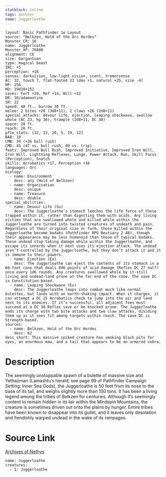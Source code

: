 ```yaml
---
statblock: inline
tags: monster
name: Juggerloathe
---
```

```statblock
layout: Basic Pathfinder 1e Layout
source: "Belkzen, Hold of the Orc Hordes"
Monster_CR: 16
name: Juggerloathe
Monster_XP: 76800
alignment: CE
size: Gargantuan
type: magical beast
INI: +5
perception: +16
senses: darkvision, low-light vision, scent, tremorsense
AC: 32, touch 7, flat-footed 31 (dex +1, natural +25, size -4)
HP: 256
HD: 19d10+152
saves: Fort +19, Ref +14, Will +12
DR: 10/adamantine
SR: 22
speed: 40 ft., burrow 30 ft.
melee: 2 bites +26 (3d8+11), 2 claws +26 (2d8+11)
special_attacks: devour life, ejection, leaping shockwave, swallow whole (AC 23, hp 30), trample (2d8+11, DC 30)
space: 20 ft.
reach: 20 ft.
pf1e_stats: [32, 13, 26, 5, 19, 12]
BAB: 19
CMB: 34 (+36 bull rush)
CMD: 45 (47 vs. bull rush, 49 vs. trip)
feats: Improved Bull Rush, Improved Initiative, Improved Iron Will, Iron Will, Lightning Reflexes, Lunge, Power Attack, Run, Skill Focus (Perception), Snatch
skills: Acrobatics +17, Perception +16
languages: Orc
ecology:
  - name: Environment
    desc: any (Hold of Belkzen)
  - name: Organisation
    desc: unique
  - name: Treasure
    desc: double
special_abilities:
  - name: Devour Life (Su)
    desc: The Juggerloathe’s stomach leeches the life force of those trapped within it, rather than digesting them with acids. Any living victims that are swallowed whole and killed while within the Juggerloathe are turned into twisted creatures of undeath and pain. Regardless of their original size or form, those killed within the Juggerloathe become bodaks (Pathfinder RPG Bestiary 2 48), though their appearance may be less humanoid than those of typical bodaks. These undead stop taking damage while within the Juggerloathe, and escape its innards when it next uses its ejection attack. The undead aren’t controlled by the Juggerloathe, but they don’t attack it and it is immune to their powers.
  - name: Ejection (Ex)
    desc: The Juggerloathe can eject the contents of its stomach in a 60-foot cone that deals 8d6 points of acid damage (Reflex DC 27 half) once every 1d6 rounds. Any creatures swallowed whole by it-still living and undead-land prone at the far end of the cone. The save DC is Constitution-based.
  - name: Leaping Shockwave (Ex)
    desc: The Juggerloathe leaps into combat much like normal bulettes, but lands with an earth-shaking impact. When it charges, it can attempt a DC 25 Acrobatics check to jump into the air and land next to its enemies. If it’s successful, all adjacent foes must succeed at a DC 30 Reflex save or be knocked prone. The Juggerloathe ends its charge with two bite attacks and two claw attacks, dividing them up as it sees fit among targets within reach. The save DC is Strength-based.
sources:
  - name: Belkzen, Hold of the Orc Hordes
    desc: 62
desc_short: This massive spiked creature has smoking black pits for eyes, an enormous maw, and a tail that appears to be an armored cobra.
```
# Description
The seemingly unstoppable spawn of a bulette of massive size and Yethazmari (Lamashtu’s herald; see page 99 of Pathfinder Campaign Setting: Inner Sea Gods), the Juggerloathe is 50 feet from its nose to the base of its tail, and weighs slightly more than 100 tons. It has been a living legend among the tribes of Belkzen for centuries. Although it’s seemingly content to remain hidden in its lair within the Mindspin Mountains, the creature is sometimes driven out onto the plains by hunger. Entire tribes have been known to disappear into its gullet, and it leaves only desolation and fiendishly warped undead in the wake of its rampages.
# Source Link
[Archives of Nethys](https://aonprd.com/MonsterDisplay.aspx?ItemName=Juggerloathe)
```encounter-table
name: Juggerloathe
creatures:
  - 1: Juggerloathe
```
